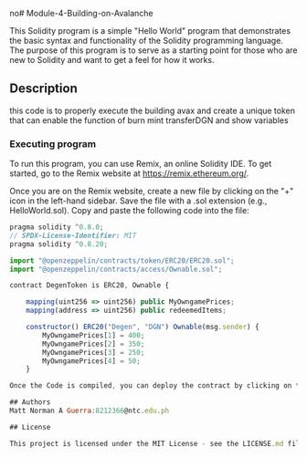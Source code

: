 no# Module-4-Building-on-Avalanche

This Solidity program is a simple "Hello World" program that demonstrates the basic syntax and functionality of the Solidity programming language. The purpose of this program is to serve as a starting point for those who are new to Solidity and want to get a feel for how it works.

## Description
this code is to properly execute the building avax and create a unique token that can enable the function of burn mint transferDGN and show variables

### Executing program

To run this program, you can use Remix, an online Solidity IDE. To get started, go to the Remix website at https://remix.ethereum.org/.

Once you are on the Remix website, create a new file by clicking on the "+" icon in the left-hand sidebar. Save the file with a .sol extension (e.g., HelloWorld.sol). Copy and paste the following code into the file:

```javascript
pragma solidity ^0.8.0;
// SPDX-License-Identifier: MIT
pragma solidity ^0.8.20;

import "@openzeppelin/contracts/token/ERC20/ERC20.sol";
import "@openzeppelin/contracts/access/Ownable.sol";

contract DegenToken is ERC20, Ownable {

    mapping(uint256 => uint256) public MyOwngamePrices;
    mapping(address => uint256) public redeemedItems;

    constructor() ERC20("Degen", "DGN") Ownable(msg.sender) {
        MyOwngamePrices[1] = 400;
        MyOwngamePrices[2] = 350;
        MyOwngamePrices[3] = 250;
        MyOwngamePrices[4] = 50;
    }

Once the Code is compiled, you can deploy the contract by clicking on the "Deploy & Run Transactions" tab in the left-hand sidebar. Select the "DegenToken" and you will see the deploy and click it once done scroll down you can see it in the contract list once you see it click there are approval,mint,burn, transferdgn, so on first is copy account and paste it in to approval then the value is 20,000 once done click mint copy the id then same value 20,000 and go to burn and burn value of 500 then check the balance section then click after that paste the account and call as you can see there are 19500 once done go to redeem section i placed 4 then transact then go to transfer and paste the account that you want to ttansfer it and there are the variable name,symbol,decinals, and etc and there you have it thank you

## Authors
Matt Norman A Guerra:8212366@ntc.edu.ph

## License

This project is licensed under the MIT License - see the LICENSE.md file for details
